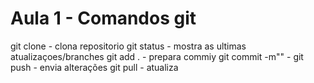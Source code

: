 # Aula 1 - Comandos git

git clone - clona repositorio
git status - mostra as ultimas atualizaçoes/branches
git add . - prepara commiy
git commit -m"" - 
git push - envia alterações
git pull - atualiza 


